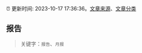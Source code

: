 :alarm_clock: 更新时间: 2023-10-17 17:36:36。[文章来源](/README.md)、[文章分类](/TAGS.md)

## 报告


> 关键字：`报告`、`月报`



